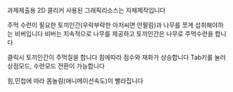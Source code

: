 과제제출용 2D 클리커
사용된 그래픽리소스는 자체제작입니다

주먹 수련이 필요한 토끼인간(우락부락한 아저씨면 안팔림)과 나무를 쪼게 섭취해야하는 비버입니다
비버는 지속적으로 나무를 제공하고 토끼인간은 나무로 주먹수련을 합니다

클릭시 토끼인간이 주먹질을 합니다 힘에따라 점수와 재화가 상승합니다
Tab키를 눌러 상점모드, 수련모드 전환이 가능합니다

힘,민첩에 따라 몸놀림(애니메이션속도)이 빨라집니다
